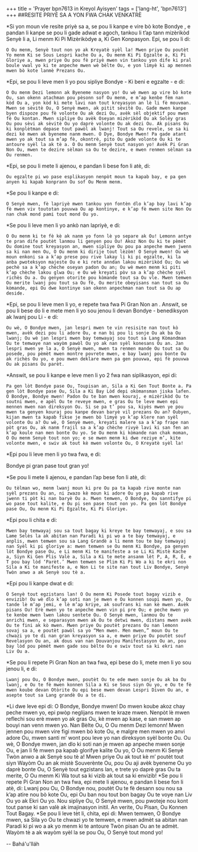 +++
title = 'Prayer bpn7613 in Kreyol Ayisyen'
tags = ['lang-ht', 'bpn7613']
+++
##RESITE PRIYÈ SA A YON FWA CHAK VENKATRÈ

*Si yon moun vle resite priyè sa a, se pou li kanpe e vire bò kote Bondye  , e pandan li kanpe se pou li gade adwat e agoch, tankou li t’ap tann mizèrikòd Senyè li a, Li menm Ki Pi Mizèrikòdye a, Ki Gen Konpasyon. Epi, se pou li di: 

	O Ou menm, Senyè tout non yo ak Kreyatè syèl la! Mwen priye Ou poutèt Yo menm Ki se Sous Lespri kache Ou a, Ou menm Ki Pi Egzalte a, Ki Pi Gloriye a, mwen priye Ou pou fè priyè mwen vin tankou yon dife ki pral boule vwal yo ki te anpeche mwen wè bèlte Ou, e yon limyè ki ap mennen mwen bò kote lanmè Prezans Ou.
*Epi, se pou li leve men li yo pou sipliye Bondye - Ki beni e egzalte - e di:

	O Ou menm Dezi lemonn ak Byeneme nasyon yo! Ou wè mwen ap vire bò kote Ou, san okenn atachman pou pèsonn sof Ou menm, e m’ap kenbe fèm nan kòd Ou a, yon kòd ki mete lavi nan tout kreyasyon an lè li fè mouvman. Mwen se sèvitè Ou, O Senyè mwen, ak pitit sèvitè Ou. Gade mwen kanpe byen dispoze pou fè volonte Ou ak dezi Ou, avèk sèl objektif pou mwen fè Ou kontan. Mwen sipliye Ou avèk Oseyan mizèrikòd Ou ak Solèy gras Ou pou sèvi ak sèvitè Ou yo daprè volonte Ou ak dezi Ou. Ak pisans Ou ki konplètman depase tout pawòl ak lwanj! Tout sa Ou revele, se sa ki dezi kè mwen ak byeneme nanm mwen. O Dye, Bondye Mwen! Pa gade atant mwen yo ak tout sa m’ap fè, okontrè, pito Ou gade volonte Ou ki te antoure syèl la ak tè a. O Ou menm Senyè tout nasyon yo! Avèk Pi Gran Non Ou, mwen te dezire sèlman sa Ou te dezire, e mwen renmen sèlman sa Ou renmen.
*Epi, se pou li mete li ajenou, e pandan li bese fon li atè, di:

	Ou egzalte pi wo pase esplikasyon nenpòt moun ta kapab bay, e pa gen anyen ki kapab konprann Ou sof Ou Menm menm.

*Se pou li kanpe e di:

	O Senyè mwen, fè lapriyè mwen tankou yon fontèn dlo k’ap bay lavi k’ap fè mwen viv toutotan pouvwa Ou ap kontinye, e k’ap fè mwen site Non Ou nan chak mond pami tout mond Ou yo.

*Se pou li leve men li yo ankò nan lapriyè, e di: 

	O Ou menm ki te fè kè ak nanm yo fonn lè yo separe ak Ou! Lemonn antye te pran dife poutèt lanmou li genyen pou Ou! Akoz Non Ou ki te pèmèt Ou domine tout kreyasyon an, mwen sipliye Ou pou pa anpeche mwen jwenn sa ki nan men Ou, O Ou menm ki dirije tout lèzòm! O Senyè mwen! Ou wè moun enkoni sa a k’ap prese pou rive lakay li ki pi egzalte, ki la anba pwoteksyon majeste Ou e ki rete anndan lakou mizèrikòd Ou; Ou wè pechè sa a k’ap chèche oseyan padon Ou an; Ou wè mwen menm ki piti k’ap chèche lakou glwa Ou; e Ou wè kreyati pòv sa a k’ap chèche syèl richès Ou a. Ou genyen otorite pou kòmande tout sa Ou vle. Mwen temwen Ou merite lwanj pou tout sa Ou fè, Ou merite obeyisans nan tout sa Ou kòmande, epi Ou dwe kontinye san okenn anpechman nan tout sa Ou ap deside.

*Epi, se pou li leve men li yo, e repete twa fwa Pi Gran Non an  . Answit, se pou li bese do li e mete men li yo sou jenou li devan Bondye - benediksyon ak lwanj pou Li - e di:

	Ou wè, O Bondye mwen, jan lespri mwen te vin resisite nan tout kò mwen, avèk dezi pou li adore Ou, e nan bi pou li sonje Ou ak ba Ou lwanj; Ou wè jan lespri mwen bay temwayaj sou tout sa Lang Kòmandman Ou te temwaye nan wayòm pawòl Ou yo ak nan syèl konesans Ou an. Jan lespri mwen ye la a, O Senyè mwen, mwen ta renmen mande Ou tout sa Ou posede, pou pèmèt mwen montre povrete mwen, e bay lwanj pou bonte Ou ak richès Ou yo, e pou mwen deklare mwen pa gen pouvwa, epi fè pouvwa Ou ak pisans Ou parèt.

*Answit, se pou li kanpe e leve men li yo 2 fwa nan siplikasyon, epi di:

	Pa gen lòt Bondye pase Ou, Toupisan an, Sila a Ki Gen Tout Bonte a. Pa gen lòt Bondye pase Ou, Sila a Ki Bay Lòd depi okòmansman jiska lafen. O Bondye, Bondye mwen! Padon Ou te ban mwen kouraj, e mizèrikòd Ou te soutni mwen, e apèl Ou te reveye mwen, e gras Ou te leve mwen epi mennen mwen nan direksyon Ou. Si se pa t’ pou sa, kiyès mwen ye pou mwen ta genyen kouraj pou kanpe devan baryè vil prezans Ou an? Oubyen, kijan mwen ta kapab fikse je mwen bò limyè yo k’ap klere nan syèl volonte Ou a? Ou wè, O Senyè mwen, kreyati malere sa a k’ap frape nan pòt gras Ou, ak nanm frajil sa a k’ap chèche rivyè lavi ki san fen an k’ap koule nan men bonte Ou yo. Se Ou menm ki kòmande nan chak moman, O Ou menm Senyè tout non yo; e se mwen menm ki dwe reziye m’, kite volonte mwen, e swiv ak tout kè mwen volonte Ou, O Kreyatè syèl la!

*Epi pou li leve men li yo twa fwa, e di:

Bondye pi gran pase tout gran yo! 

*Se pou li mete li ajenou, e pandan l’ap bese fon li atè, di:

	Ou tèlman wo, menm lwanj moun ki pre Ou pa ta kapab rive monte nan syèl prezans Ou an, ni zwazo kè moun ki adore Ou yo pa kapab rive jwenn ti pòt ki nan baryè Ou a. Mwen temwen, O Bondye, Ou sanntifye pi wo pase tout kalite, e Ou pi sen pase tout non yo. Pa gen lòt Bondye pase Ou, Ou menm Ki Pi Egzalte, Ki Pi Gloriye.

*Epi pou li chita e di:

	Mwen bay temwayaj sou sa tout bagay ki kreye te bay temwayaj, e sou sa Lame Selès la ak abitan nan Paradi ki pi wo a te bay temwayaj, e anplis, mwen temwen sou sa Lang Grandè a li menm tou te bay temwayaj nan Syèl ki pi gloriye a: mwen temwen se Ou menm Ki Bondye, pa genyen lòt Bondye pase Ou, e Li menm Ki te manifeste a se Li Ki Mistè Kache a, Siyn Ki Gen Plis Valè a, Sila a Ki te mete ansanm lèt P, A, R, È, e T pou bay lòd ‘Parèt.’ Mwen temwen se Plim Ki Pi Wo a ki te ekri non Sila a Ki te manifeste a, e Non Li te site nan tout Liv Bondye, Senyè Twòn anwo a ak Senyè sou tè a. 

*Epi pou li kanpe dwat e di:

	O Senyè tout egzistans lan! O Ou menm Ki Posede tout bagay vizib e envizib! Ou wè dlo k’ap soti nan je mwen e Ou konnen soupi mwen yo, Ou tande lè m’ap jemi, e lè m’ap kriye, ak soufrans ki nan kè mwen. Avèk pisans Ou! Erè mwen yo te anpeche mwen vin pi pre Ou; e peche mwen yo te kenbe mwen lwen lakou sentete Ou. O Senyè mwen, lanmou Ou te anrichi mwen, e separasyon mwen ak Ou te detwi mwen, distans mwen avèk Ou te fini ak kò mwen. Mwen priye Ou poutèt prezans Ou nan lemonn sovaj sa a, e poutèt pawòl sa yo “Men mwen. Men mwen,” moun Ou te chwazi yo te di nan gran kreyasyon sa a, e mwen priye Ou poutèt souf Revelasyon Ou an, ak dous van nan Douvanjou Manifestasyon Ou an, pou bay lòd pou pèmèt mwen gade sou bèlte Ou e swiv tout sa ki ekri nan Liv Ou a. 

*Se pou li repete Pi Gran Non an twa fwa, epi bese do li, mete men li yo sou jenou li, e di:

	Lwanj pou Ou, O Bondye mwen, poutèt Ou te ede mwen sonje Ou ak ba Ou lwanj, e Ou te fè mwen konnen Sila a Ki se Sous siyn Ou yo, e Ou te fè mwen koube devan Otòrite Ou epi bese mwen devan Lespri Diven Ou an, e asepte tout sa Lang grandè Ou a te di.
*Li dwe leve epi di:
	O Bondye, Bondye mwen! Do mwen koube akoz chay peche mwen yo, epi pwòp neglijans mwen te kraze mwen. Nenpòt lè mwen reflechi sou erè mwen yo ak gras Ou, kè mwen ap kase, e san mwen ap bouyi nan venn mwen yo. Nan Bèlte Ou, O Ou menm Dezi lemonn! Mwen jennen pou mwen vire figi mwen bò kote Ou, e malgre men mwen yo anvi adore Ou, mwen santi m’ wont pou leve yo nan direksyon syèl bonte Ou. Ou wè, O Bondye mwen, jan dlo ki soti nan je mwen ap anpeche mwen sonje Ou, e jan li fè mwen pa kapab glorifye kalite Ou yo, O Ou menm Ki Senyè Twòn anwo a ak Senyè sou tè a! Mwen priye Ou ak tout kè m’ poutèt tout siyn Wayòm Ou an ak mistè Souverènte Ou, pou Ou aji avèk byeneme Ou yo daprè bonte Ou, O Senyè tout egzistans lan, e trete yo daprè gras Ou ta merite, O Ou menm Ki Wa tout sa ki vizib ak tout sa ki envizib!
*Se pou li repete Pi Gran Non an twa fwa, epi mete li ajenou, e pandan li bese fon li atè, di:
	Lwanj pou Ou, O Bondye nou, poutèt Ou te fè desann sou nou sa k’ap atire nou bò kote Ou, epi Ou ban nou tout bon bagay Ou te voye nan Liv Ou yo ak Ekri Ou yo. Nou sipliye Ou, O Senyè mwen, pou pwoteje nou kont tout panse ki san valè ak imajinasyon initil. An verite, Ou Pisan, Ou Konnen Tout Bagay.
*Se pou li leve tèt li, chita, epi di:
	Mwen temwen, O Bondye mwen, sa Sila yo Ou te chwazi yo te temwen, e mwen admèt sa abitan nan Paradi ki pi wo a ak yo menm ki te antoure Twòn pisan Ou an te admèt. Wayòm tè a ak wayòm syèl la se pou Ou, O Senyè tout mond yo!

-- Bahá'u'lláh
